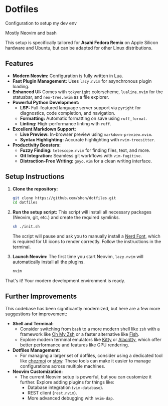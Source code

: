 # Dotfiles

Configuration to setup my dev env

Mostly Neovim and bash

This setup is specifically tailored for **Asahi Fedora Remix** on Apple Silicon hardware and Ubuntu, but can be adapted for other Linux distributions.

## Features

*   **Modern Neovim:** Configuration is fully written in Lua.
*   **Fast Plugin Management:** Uses `lazy.nvim` for asynchronous plugin loading.
*   **Enhanced UI:** Comes with `tokyonight` colorscheme, `lualine.nvim` for the statusbar, and `neo-tree.nvim` as a file explorer.
*   **Powerful Python Development:**
    *   **LSP:** Full-featured language server support via `pyright` for diagnostics, code completion, and navigation.
    *   **Formatting:** Automatic formatting on save using `ruff_format`.
    *   **Linting:** High-performance linting with `ruff`.
*   **Excellent Markdown Support:**
    *   **Live Preview:** In-browser preview using `markdown-preview.nvim`.
    *   **Syntax Highlighting:** Accurate highlighting with `nvim-treesitter`.
*   **Productivity Boosters:**
    *   **Fuzzy Finding:** `telescope.nvim` for finding files, text, and more.
    *   **Git Integration:** Seamless git workflows with `vim-fugitive`.
    *   **Distraction-Free Writing:** `goyo.vim` for a clean writing interface.

## Setup Instructions

1.  **Clone the repository:**
    ```bash
    git clone https://github.com/shon/dotfiles.git
    cd dotfiles
    ```

2.  **Run the setup script:**
    This script will install all necessary packages (Neovim, git, etc.) and create the required symlinks.
    ```bash
    sh ./init.sh
    ```
    The script will pause and ask you to manually install a [Nerd Font](https://www.nerdfonts.com/font-downloads), which is required for UI icons to render correctly. Follow the instructions in the terminal.

3.  **Launch Neovim:**
    The first time you start Neovim, `lazy.nvim` will automatically install all the plugins.
    ```bash
    nvim
    ```

That's it! Your modern development environment is ready.

## Further Improvements

This codebase has been significantly modernized, but here are a few more suggestions for improvement:

*   **Shell and Terminal:**
    *   Consider switching from `bash` to a more modern shell like `zsh` with a framework like [Oh My Zsh](https://ohmyz.sh/) or a faster alternative like [Fish](https://fishshell.com/).
    *   Explore modern terminal emulators like [Kitty](https://sw.kovidgoyal.net/kitty/) or [Alacritty](https://alacritty.org/), which offer better performance and features like GPU rendering.
*   **Dotfiles Management:**
    *   For managing a larger set of dotfiles, consider using a dedicated tool like [chezmoi](https://www.chezmoi.io/) or [stow](https://www.gnu.org/software/stow/). These tools can make it easier to manage configurations across multiple machines.
*   **Neovim Customization:**
    *   The current Neovim setup is powerful, but you can customize it further. Explore adding plugins for things like:
        *   Database integration (`vim-database`).
        *   REST client (`rest.nvim`).
        *   More advanced debugging with `nvim-dap`.
